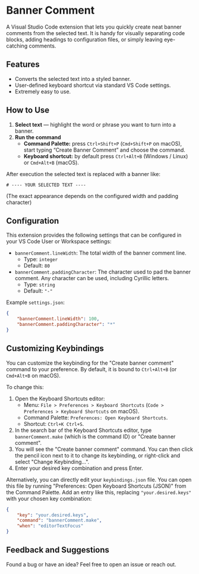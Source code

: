# Banner Comment

A Visual Studio Code extension that lets you quickly create neat banner comments from the selected text.
It is handy for visually separating code blocks, adding headings to configuration files, or simply leaving eye-catching comments.

## Features

- Converts the selected text into a styled banner.
- User-defined keyboard shortcut via standard VS Code settings.
- Extremely easy to use.

## How to Use

1. **Select text** — highlight the word or phrase you want to turn into a banner.
2. **Run the command**
   - **Command Palette:** press `Ctrl+Shift+P` (`Cmd+Shift+P` on macOS), start typing “Create Banner Comment” and choose the command.
   - **Keyboard shortcut:** by default press `Ctrl+Alt+B` (Windows / Linux) or `Cmd+Alt+B` (macOS).

After execution the selected text is replaced with a banner like:

```
# ---- YOUR SELECTED TEXT ----
```

(The exact appearance depends on the configured width and padding character)

## Configuration

This extension provides the following settings that can be configured in your VS Code User or Workspace settings:

- `bannerComment.lineWidth`: The total width of the banner comment line.
  - Type: `integer`
  - Default: `80`
- `bannerComment.paddingCharacter`: The character used to pad the banner comment. Any character can be used, including Cyrillic letters.
  - Type: `string`
  - Default: `"-"`

Example `settings.json`:

```json
{
    "bannerComment.lineWidth": 100,
    "bannerComment.paddingCharacter": "*"
}
```

## Customizing Keybindings

You can customize the keybinding for the "Create banner comment" command to your preference.
By default, it is bound to `Ctrl+Alt+B` (or `Cmd+Alt+B` on macOS).

To change this:

1. Open the Keyboard Shortcuts editor:
    - Menu: `File > Preferences > Keyboard Shortcuts` (`Code > Preferences > Keyboard Shortcuts` on macOS).
    - Command Palette: `Preferences: Open Keyboard Shortcuts`.
    - Shortcut: `Ctrl+K Ctrl+S`.
2. In the search bar of the Keyboard Shortcuts editor, type `bannerComment.make` (which is the command ID) or "Create banner comment".
3. You will see the "Create banner comment" command. You can then click the pencil icon next to it to change its keybinding, or right-click and select "Change Keybinding...".
4. Enter your desired key combination and press Enter.

Alternatively, you can directly edit your `keybindings.json` file. You can open this file by running "Preferences: Open Keyboard Shortcuts (JSON)" from the Command Palette. Add an entry like this, replacing `"your.desired.keys"` with your chosen key combination:

```json
{
    "key": "your.desired.keys",
    "command": "bannerComment.make",
    "when": "editorTextFocus"
}
```

## Feedback and Suggestions

Found a bug or have an idea? Feel free to open an issue or reach out.
